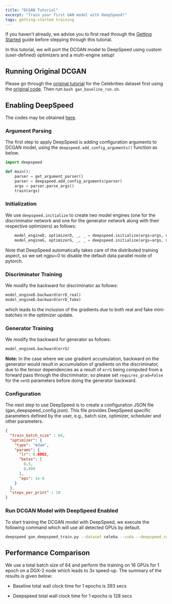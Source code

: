 ```yaml
---
title: "DCGAN Tutorial"
excerpt: "Train your first GAN model with DeepSpeed!"
tags: getting-started training
---
```


If you haven't already, we advise you to first read through the [Getting Started](/getting-started/) guide before stepping through this
tutorial.

In this tutorial, we will port the DCGAN model to DeepSpeed using custom (user-defined) optimizers and a multi-engine setup!

## Running Original DCGAN

Please go through the [original tutorial](https://pytorch.org/tutorials/beginner/dcgan_faces_tutorial.html) for the Celebrities dataset first using the [original code](https://github.com/pytorch/examples/blob/master/dcgan/main.py). Then run `bash gan_baseline_run.sh`.


## Enabling DeepSpeed

The codes may be obtained [here](https://github.com/deepspeedai/DeepSpeedExamples/tree/master/gan).

### Argument Parsing

The first step to apply DeepSpeed is adding configuration arguments to DCGAN model, using the `deepspeed.add_config_arguments()` function as below.

```python
import deepspeed

def main():
    parser = get_argument_parser()
    parser = deepspeed.add_config_arguments(parser)
    args = parser.parse_args()
    train(args)
```



### Initialization

We use `deepspeed.initialize` to create two model engines (one for the discriminator network and one for the generator network along with their respective optimizers) as follows:

```python
    model_engineD, optimizerD, _, _ = deepspeed.initialize(args=args, model=netD, model_parameters=netD.parameters(), optimizer=optimizerD)
    model_engineG, optimizerG, _, _ = deepspeed.initialize(args=args, model=netG, model_parameters=netG.parameters(), optimizer=optimizerG)

```

Note that DeepSpeed automatically takes care of the distributed training aspect, so we set ngpu=0 to disable the default data parallel mode of pytorch.

### Discriminator Training

We modify the backward for discriminator as follows:

```python
model_engineD.backward(errD_real)
model_engineD.backward(errD_fake)
```

which leads to the inclusion of the gradients due to both real and fake mini-batches in the optimizer update.

### Generator Training

We modify the backward for generator as follows:

```python
model_engineG.backward(errG)
```

**Note:** In the case where we use gradient accumulation, backward on the generator would result in accumulation of gradients on the discriminator, due to the tensor dependencies as a result of `errG` being computed from a forward pass through the discriminator; so please set `requires_grad=False` for the `netD` parameters before doing the generator backward.

### Configuration

The next step to use DeepSpeed is to create a configuration JSON file (gan_deepspeed_config.json). This file provides DeepSpeed specific parameters defined by the user, e.g., batch size, optimizer, scheduler and other parameters.

```json
{
  "train_batch_size" : 64,
  "optimizer": {
    "type": "Adam",
    "params": {
      "lr": 0.0002,
      "betas": [
        0.5,
        0.999
      ],
      "eps": 1e-8
    }
  },
  "steps_per_print" : 10
}
```



### Run DCGAN Model with DeepSpeed Enabled

To start training the DCGAN model with DeepSpeed, we execute the following command which will use all detected GPUs by default.

```bash
deepspeed gan_deepspeed_train.py --dataset celeba --cuda --deepspeed_config gan_deepspeed_config.json --tensorboard_path './runs/deepspeed'
```

## Performance Comparison

We use a total batch size of 64 and perform the training on 16 GPUs for 1 epoch on a DGX-2 node which leads to 3x speed-up. The summary of the results is given below:

- Baseline total wall clock time for 1 epochs is 393 secs

- Deepspeed total wall clock time for 1 epochs is 128 secs


###
